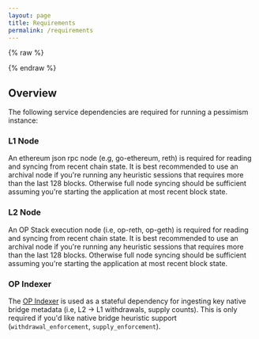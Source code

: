 ```yaml
---
layout: page
title: Requirements
permalink: /requirements
---
```


{% raw %}
<script src="https://cdn.jsdelivr.net/npm/mermaid@10.3.0/dist/mermaid.min.js"></script>
{% endraw %}

## Overview
The following service dependencies are required for running a pessimism instance:

### L1 Node
An ethereum json rpc node (e.g, go-ethereum, reth) is required for reading and syncing from recent chain state. It is best recommended to use an archival node if you're running any heuristic sessions that requires more than the last 128 blocks. Otherwise full node syncing should be sufficient assuming you're starting the application at most recent block state.

### L2 Node
An OP Stack execution node (i.e, op-reth, op-geth) is required for reading and syncing from recent chain state. It is best recommended to use an archival node if you're running any heuristic sessions that requires more than the last 128 blocks. Otherwise full node syncing should be sufficient assuming you're starting the application at most recent block state. 

### OP Indexer
The [OP Indexer](https://github.com/ethereum-optimism/optimism/tree/develop/indexer) is used as a stateful dependency for ingesting key native bridge metadata (i.e, L2 -> L1 withdrawals, supply counts).  This is only required if you'd like native bridge heuristic support (`withdrawal_enforcement`, `supply_enforcement`).
